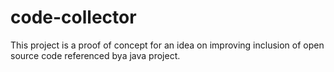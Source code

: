 # code-collector
This project is a proof of concept for an idea on improving inclusion of open source code referenced bya java project. 
